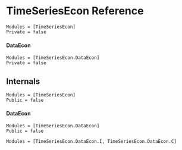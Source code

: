 # TimeSeriesEcon Reference

```@autodocs
Modules = [TimeSeriesEcon]
Private = false
```

#### DataEcon 

```@autodocs
Modules = [TimeSeriesEcon.DataEcon]
Private = false
```

## Internals

```@autodocs
Modules = [TimeSeriesEcon]
Public = false
```
#### DataEcon 

```@autodocs
Modules = [TimeSeriesEcon.DataEcon]
Public = false
```

```@autodocs
Modules = [TimeSeriesEcon.DataEcon.I, TimeSeriesEcon.DataEcon.C]
```

